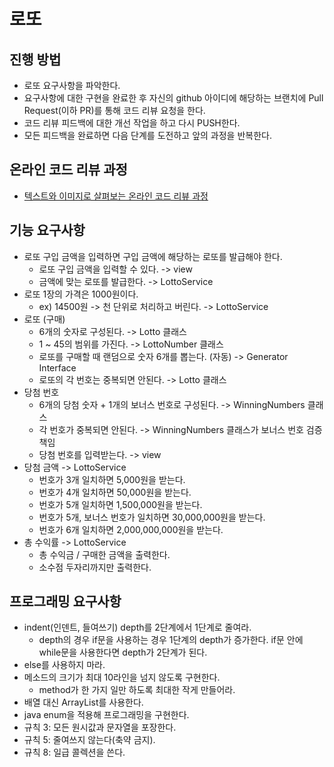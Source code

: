 # 로또
## 진행 방법
* 로또 요구사항을 파악한다.
* 요구사항에 대한 구현을 완료한 후 자신의 github 아이디에 해당하는 브랜치에 Pull Request(이하 PR)를 통해 코드 리뷰 요청을 한다.
* 코드 리뷰 피드백에 대한 개선 작업을 하고 다시 PUSH한다.
* 모든 피드백을 완료하면 다음 단계를 도전하고 앞의 과정을 반복한다.

## 온라인 코드 리뷰 과정
* [텍스트와 이미지로 살펴보는 온라인 코드 리뷰 과정](https://github.com/next-step/nextstep-docs/tree/master/codereview)

## 기능 요구사항
- 로또 구입 금액을 입력하면 구입 금액에 해당하는 로또를 발급해야 한다.
  - 로또 구입 금액을 입력할 수 있다. -> view
  - 금액에 맞는 로또를 발급한다. -> LottoService
- 로또 1장의 가격은 1000원이다.
  - ex) 14500원 -> 천 단위로 처리하고 버린다. -> LottoService
- 로또 (구매)
  - 6개의 숫자로 구성된다. -> Lotto 클래스
  - 1 ~ 45의 범위를 가진다. -> LottoNumber 클래스
  - 로또를 구매할 때 랜덤으로 숫자 6개를 뽑는다. (자동) -> Generator Interface
  - 로또의 각 번호는 중복되면 안된다. -> Lotto 클래스
- 당첨 번호
  - 6개의 당첨 숫자 + 1개의 보너스 번호로 구성된다. -> WinningNumbers 클래스
  - 각 번호가 중복되면 안된다. -> WinningNumbers 클래스가 보너스 번호 검증 책임
  - 당첨 번호를 입력받는다. -> view
- 당첨 금액 -> LottoService
  - 번호가 3개 일치하면 5,000원을 받는다.
  - 번호가 4개 일치하면 50,000원을 받는다.
  - 번호가 5개 일치하면 1,500,000원을 받는다.
  - 번호가 5개, 보너스 번호가 일치하면 30,000,000원을 받는다.
  - 번호가 6개 일치하면 2,000,000,000원을 받는다.
- 총 수익률 -> LottoService
  - 총 수익금 / 구매한 금액을 출력한다.
  - 소수점 두자리까지만 출력한다.

## 프로그래밍 요구사항
- indent(인덴트, 들여쓰기) depth를 2단계에서 1단계로 줄여라.
  - depth의 경우 if문을 사용하는 경우 1단계의 depth가 증가한다. if문 안에 while문을 사용한다면 depth가 2단계가 된다.
- else를 사용하지 마라.
- 메소드의 크기가 최대 10라인을 넘지 않도록 구현한다.
  - method가 한 가지 일만 하도록 최대한 작게 만들어라.
- 배열 대신 ArrayList를 사용한다.
- java enum을 적용해 프로그래밍을 구현한다.
- 규칙 3: 모든 원시값과 문자열을 포장한다.
- 규칙 5: 줄여쓰지 않는다(축약 금지).
- 규칙 8: 일급 콜렉션을 쓴다.